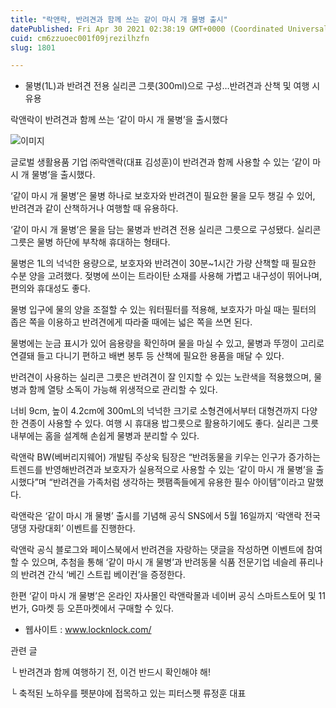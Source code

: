 ```yaml
---
title: "락앤락, 반려견과 함께 쓰는 같이 마시 개 물병 출시"
datePublished: Fri Apr 30 2021 02:38:19 GMT+0000 (Coordinated Universal Time)
cuid: cm6zzuoec001f09jrezilhzfn
slug: 1801

---
```



- 물병(1L)과 반려견 전용 실리콘 그릇(300ml)으로 구성…반려견과 산책 및 여행 시 유용

락앤락이 반려견과 함께 쓰는 ‘같이 마시 개 물병’을 출시했다

![이미지](https://cdn.hashnode.com/res/hashnode/image/upload/v1739248836432/44e6e555-b7f2-42ce-bf42-a62f8d08fd0b.jpeg)

글로벌 생활용품 기업 ㈜락앤락(대표 김성훈)이 반려견과 함께 사용할 수 있는 ‘같이 마시 개 물병’을 출시했다.

‘같이 마시 개 물병’은 물병 하나로 보호자와 반려견이 필요한 물을 모두 챙길 수 있어, 반려견과 같이 산책하거나 여행할 때 유용하다.

‘같이 마시 개 물병’은 물을 담는 물병과 반려견 전용 실리콘 그릇으로 구성됐다. 실리콘 그릇은 물병 하단에 부착해 휴대하는 형태다.

물병은 1L의 넉넉한 용량으로, 보호자와 반려견이 30분~1시간 가량 산책할 때 필요한 수분 양을 고려했다. 젖병에 쓰이는 트라이탄 소재를 사용해 가볍고 내구성이 뛰어나며, 편의와 휴대성도 좋다.

물병 입구에 물의 양을 조절할 수 있는 워터필터를 적용해, 보호자가 마실 때는 필터의 좁은 쪽을 이용하고 반려견에게 따라줄 때에는 넓은 쪽을 쓰면 된다.

물병에는 눈금 표시가 있어 음용량을 확인하며 물을 마실 수 있고, 물병과 뚜껑이 고리로 연결돼 들고 다니기 편하고 배변 봉투 등 산책에 필요한 용품을 매달 수 있다.

반려견이 사용하는 실리콘 그릇은 반려견이 잘 인지할 수 있는 노란색을 적용했으며, 물병과 함께 열탕 소독이 가능해 위생적으로 관리할 수 있다.

너비 9cm, 높이 4.2cm에 300mL의 넉넉한 크기로 소형견에서부터 대형견까지 다양한 견종이 사용할 수 있다. 여행 시 휴대용 밥그릇으로 활용하기에도 좋다. 실리콘 그릇 내부에는 홈을 설계해 손쉽게 물병과 분리할 수 있다.

락앤락 BW(베버리지웨어) 개발팀 주상욱 팀장은 “반려동물을 키우는 인구가 증가하는 트렌드를 반영해반려견과 보호자가 실용적으로 사용할 수 있는 ‘같이 마시 개 물병’을 출시했다”며 “반려견을 가족처럼 생각하는 펫팸족들에게 유용한 필수 아이템”이라고 말했다.

락앤락은 ‘같이 마시 개 물병’ 출시를 기념해 공식 SNS에서 5월 16일까지 ‘락앤락 전국 댕댕 자랑대회’ 이벤트를 진행한다.

락앤락 공식 블로그와 페이스북에서 반려견을 자랑하는 댓글을 작성하면 이벤트에 참여할 수 있으며, 추첨을 통해 ‘같이 마시 개 물병’과 반려동물 식품 전문기업 네슬레 퓨리나의 반려견 간식 ‘베긴 스트립 베이컨’을 증정한다.

한편 ‘같이 마시 개 물병’은 온라인 자사몰인 락앤락몰과 네이버 공식 스마트스토어 및 11번가, G마켓 등 오픈마켓에서 구매할 수 있다.

- 웹사이트 : www.locknlock.com/

관련 글

└ 반려견과 함께 여행하기 전, 이건 반드시 확인해야 해!

└ 축적된 노하우를 펫분야에 접목하고 있는 피터스펫 류정훈 대표